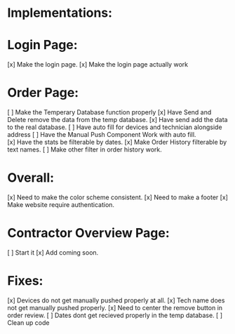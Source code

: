 # Implementations:
# Login Page:
[x] Make the login page.
[x] Make the login page actually work

# Order Page:
[ ] Make the Temperary Database function properly
[x] Have Send and Delete remove the data from the temp database.
[x] Have send add the data to the real database.
[ ] Have auto fill for devices and technician alongside address
[ ] Have the Manual Push Component Work with auto fill.  
[x] Have the stats be filterable by dates.
[x] Make Order History filterable by text names.
[ ] Make other filter in order history work.

# Overall:
[x] Need to make the color scheme consistent.
[x] Need to make a footer
[x] Make website require authentication.
# Contractor Overview Page:
[ ] Start it
[x] Add coming soon.

# Fixes:
[x] Devices do not get manually pushed properly at all.
[x] Tech name does not get manually pushed properly.
[x] Need to center the remove button in order review.
[ ] Dates dont get recieved properly in the temp database.
[ ] Clean up code
